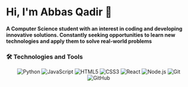 # Hi, I'm Abbas Qadir 👋

#### A Computer Science student with an interest in coding and developing innovative solutions. Constantly seeking opportunities to learn new technologies and apply them to solve real-world problems

### 🛠️ Technologies and Tools

<div align="center">
    <img src="https://img.shields.io/badge/Python-3776AB?style=flat-square&logo=python&logoColor=white" alt="Python" />
    <img src="https://img.shields.io/badge/JavaScript-F7DF1E?style=flat-square&logo=javascript&logoColor=black" alt="JavaScript" />
    <img src="https://img.shields.io/badge/HTML-E34F26?style=flat-square&logo=html5&logoColor=white" alt="HTML5" />
    <img src="https://img.shields.io/badge/CSS-1572B6?style=flat-square&logo=css3&logoColor=white" alt="CSS3" />
    <img src="https://img.shields.io/badge/React-61DAFB?style=flat-square&logo=react&logoColor=black" alt="React" />
    <img src="https://img.shields.io/badge/Node.js-68A063?style=flat-square&logo=nodedotjs&logoColor=white" alt="Node.js" />
    <img src="https://img.shields.io/badge/Git-F05032?style=flat-square&logo=git&logoColor=white" alt="Git" />
    <img src="https://img.shields.io/badge/GitHub-181717?style=flat-square&logo=github&logoColor=white" alt="GitHub" />
</div>